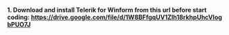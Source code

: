 **1. Download and install Telerik for Winform from this url before start coding: https://drive.google.com/file/d/1W8BFfgqUV1Zlh18rkhpUhcVIogbPUO7J**
 
